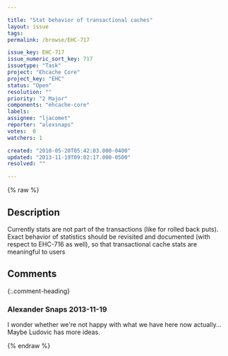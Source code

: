 ```yaml
---

title: "Stat behavior of transactional caches"
layout: issue
tags: 
permalink: /browse/EHC-717

issue_key: EHC-717
issue_numeric_sort_key: 717
issuetype: "Task"
project: "Ehcache Core"
project_key: "EHC"
status: "Open"
resolution: ""
priority: "2 Major"
components: "ehcache-core"
labels: 
assignee: "ljacomet"
reporter: "alexsnaps"
votes:  0
watchers: 1

created: "2010-05-20T05:42:03.000-0400"
updated: "2013-11-19T09:02:17.000-0500"
resolved: ""

---
```




{% raw %}



## Description

<div markdown="1" class="description">

Currently stats are not part of the transactions (like for rolled back puts).
Exact behavior of statistics should be revisited and documented (with respect to EHC-716 as well), so that transactional cache stats are meaningful to users

</div>

## Comments


{:.comment-heading}
### **Alexander Snaps** <span class="date">2013-11-19</span>

<div markdown="1" class="comment">

I wonder whether we're not happy with what we have here now actually... Maybe Ludovic has more ideas.

</div>



{% endraw %}
